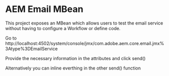 # AEM Email MBean

This project exposes an MBean which allows users to test the email service without having to configure a Workflow or define code.

Go to http://localhost:4502/system/console/jmx/com.adobe.aem.core.email.jmx%3Atype%3DEmailService

Provide the necessary information in the attributes and click send()

Alternatively you can inline everthing in the other send() function